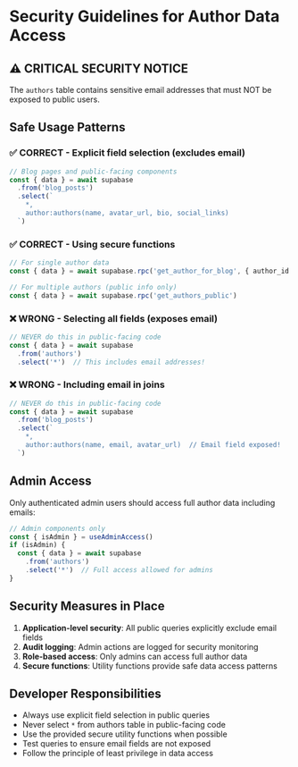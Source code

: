 # Security Guidelines for Author Data Access

## ⚠️ CRITICAL SECURITY NOTICE

The `authors` table contains sensitive email addresses that must NOT be exposed to public users.

## Safe Usage Patterns

### ✅ CORRECT - Explicit field selection (excludes email)
```typescript
// Blog pages and public-facing components
const { data } = await supabase
  .from('blog_posts')
  .select(`
    *,
    author:authors(name, avatar_url, bio, social_links)
  `)
```

### ✅ CORRECT - Using secure functions
```typescript
// For single author data
const { data } = await supabase.rpc('get_author_for_blog', { author_id: id })

// For multiple authors (public info only)
const { data } = await supabase.rpc('get_authors_public')
```

### ❌ WRONG - Selecting all fields (exposes email)
```typescript
// NEVER do this in public-facing code
const { data } = await supabase
  .from('authors')
  .select('*')  // This includes email addresses!
```

### ❌ WRONG - Including email in joins
```typescript
// NEVER do this in public-facing code
const { data } = await supabase
  .from('blog_posts')
  .select(`
    *,
    author:authors(name, email, avatar_url)  // Email field exposed!
  `)
```

## Admin Access

Only authenticated admin users should access full author data including emails:

```typescript
// Admin components only
const { isAdmin } = useAdminAccess()
if (isAdmin) {
  const { data } = await supabase
    .from('authors')
    .select('*')  // Full access allowed for admins
}
```

## Security Measures in Place

1. **Application-level security**: All public queries explicitly exclude email fields
2. **Audit logging**: Admin actions are logged for security monitoring
3. **Role-based access**: Only admins can access full author data
4. **Secure functions**: Utility functions provide safe data access patterns

## Developer Responsibilities

- Always use explicit field selection in public queries
- Never select `*` from authors table in public-facing code
- Use the provided secure utility functions when possible
- Test queries to ensure email fields are not exposed
- Follow the principle of least privilege in data access